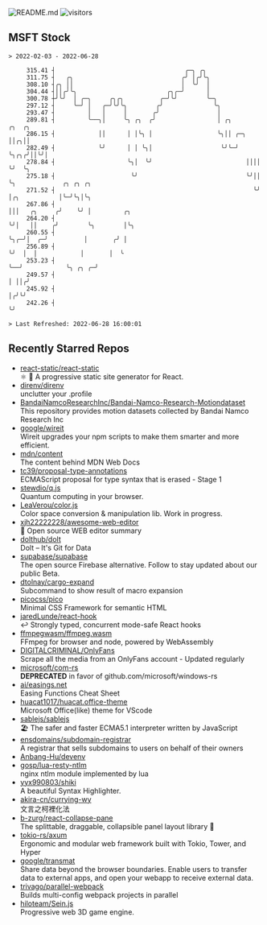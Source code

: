 ![README.md](https://github.com/Gerhut/Gerhut/workflows/README.md/badge.svg)
![visitors](https://visitors.vercel.app/Gerhut/Gerhut?token=8cf69d1f6813d272ef062726b6070c9be4ff72038cfe5a7ded7384a8da65d866)

## MSFT Stock

```
> 2022-02-03 - 2022-06-28

     315.41 ┤                                    ╭─╮ ╭╮                                                          
     311.75 ┤   ╭╮                              ╭╯ │╭╯╰╮                                                         
     308.10 ┤╭╮ ││                              │  ╰╯  │                                                         
     304.44 ┤││╭╯╰╮                         ╭╮╭─╯      │                                                         
     300.78 ┼╯╰╯  │ ╭─╮     ╭╮╭╮          ╭─╯╰╯        ╰─╮                                                       
     297.12 ┤     ╰─╯ │   ╭─╯╰╯╰╮        ╭╯              ╰╮                                                      
     293.47 ┤         │   │     │       ╭╯                │                                                      
     289.81 ┤         ╰──╮│     ╰╮ ╭╮  ╭╯                 │ ╭╮        ╭╮  ╭╮                                     
     286.15 ┤            ││      │ │╰╮ │                  ╰╮││ ╭─╮    ││╭╮││                                     
     282.49 ┤            ╰╯      │ │ ╰╮│                   ╰╯╰─╯ ╰╮╭╮╭╯││╰╯│                                     
     278.84 ┤                    ╰╮│  ╰╯                          ││││ ╰╯  ╰╮                                    
     275.18 ┤                     ╰╯                              ╰╯││      ╰╮             ╭╮ ╭╮ ╭╮              
     271.52 ┤                                                       ╰╯       │╭╮           │╰─╯╰╮│╰╮             
     267.86 ┤                                                                │││   ╭╮     ╭╯    ╰╯ │         ╭╮  
     264.20 ┤                                                                ╰╯│   ││    ╭╯        ╰╮        │╰╮ 
     260.55 ┤                                                                  ╰╮╭─╯│  ╭─╯          │       ╭╯ │ 
     256.89 ┤                                                                   ╰╯  │  │            │       │  ╰ 
     253.23 ┤                                                                       ╰──╯            ╰╮ ╭╮ ╭─╯    
     249.57 ┤                                                                                        │ ││╭╯      
     245.92 ┤                                                                                        │╭╯╰╯       
     242.26 ┤                                                                                        ╰╯          

> Last Refreshed: 2022-06-28 16:00:01
```

## Recently Starred Repos

- [react-static/react-static](https://github.com/react-static/react-static)  
  ⚛️ 🚀 A progressive static site generator for React.
- [direnv/direnv](https://github.com/direnv/direnv)  
  unclutter your .profile
- [BandaiNamcoResearchInc/Bandai-Namco-Research-Motiondataset](https://github.com/BandaiNamcoResearchInc/Bandai-Namco-Research-Motiondataset)  
  This repository provides motion datasets collected by Bandai Namco Research Inc
- [google/wireit](https://github.com/google/wireit)  
  Wireit upgrades your npm scripts to make them smarter and more efficient.
- [mdn/content](https://github.com/mdn/content)  
  The content behind MDN Web Docs
- [tc39/proposal-type-annotations](https://github.com/tc39/proposal-type-annotations)  
  ECMAScript proposal for type syntax that is erased - Stage 1
- [stewdio/q.js](https://github.com/stewdio/q.js)  
  Quantum computing in your browser.
- [LeaVerou/color.js](https://github.com/LeaVerou/color.js)  
  Color space conversion & manipulation lib. Work in progress.
- [xjh22222228/awesome-web-editor](https://github.com/xjh22222228/awesome-web-editor)  
  🔨  Open source WEB editor summary
- [dolthub/dolt](https://github.com/dolthub/dolt)  
  Dolt – It's Git for Data
- [supabase/supabase](https://github.com/supabase/supabase)  
  The open source Firebase alternative. Follow to stay updated about our public Beta.
- [dtolnay/cargo-expand](https://github.com/dtolnay/cargo-expand)  
  Subcommand to show result of macro expansion
- [picocss/pico](https://github.com/picocss/pico)  
  Minimal CSS Framework for semantic HTML
- [jaredLunde/react-hook](https://github.com/jaredLunde/react-hook)  
  ↩ Strongly typed, concurrent mode-safe React hooks
- [ffmpegwasm/ffmpeg.wasm](https://github.com/ffmpegwasm/ffmpeg.wasm)  
  FFmpeg for browser and node, powered by WebAssembly
- [DIGITALCRIMINAL/OnlyFans](https://github.com/DIGITALCRIMINAL/OnlyFans)  
  Scrape all the media from an OnlyFans account - Updated regularly
- [microsoft/com-rs](https://github.com/microsoft/com-rs)  
  **DEPRECATED** in favor of github.com/microsoft/windows-rs
- [ai/easings.net](https://github.com/ai/easings.net)  
  Easing Functions Cheat Sheet
- [huacat1017/huacat.office-theme](https://github.com/huacat1017/huacat.office-theme)  
  Microsoft Office(like) theme for VScode
- [sablejs/sablejs](https://github.com/sablejs/sablejs)  
  🏖️ The safer and faster ECMA5.1 interpreter written by JavaScript
- [ensdomains/subdomain-registrar](https://github.com/ensdomains/subdomain-registrar)  
  A registrar that sells subdomains to users on behalf of their owners
- [Anbang-Hu/devenv](https://github.com/Anbang-Hu/devenv)  
- [gosp/lua-resty-ntlm](https://github.com/gosp/lua-resty-ntlm)  
  nginx ntlm module implemented by lua
- [yyx990803/shiki](https://github.com/yyx990803/shiki)  
  A beautiful Syntax Highlighter.
- [akira-cn/currying-wy](https://github.com/akira-cn/currying-wy)  
  文言之柯裡化法
- [b-zurg/react-collapse-pane](https://github.com/b-zurg/react-collapse-pane)  
  The splittable, draggable, collapsible panel layout library 🎉
- [tokio-rs/axum](https://github.com/tokio-rs/axum)  
  Ergonomic and modular web framework built with Tokio, Tower, and Hyper
- [google/transmat](https://github.com/google/transmat)  
  Share data beyond the browser boundaries. Enable users to transfer data to external apps, and open your webapp to receive external data.
- [trivago/parallel-webpack](https://github.com/trivago/parallel-webpack)  
  Builds multi-config webpack projects in parallel
- [hiloteam/Sein.js](https://github.com/hiloteam/Sein.js)  
  Progressive web 3D game engine.
